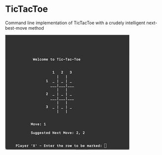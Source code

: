 # TicTacToe
Command line implementation of TicTacToe with a crudely intelligent next-best-move method

![](tictactoe.gif)